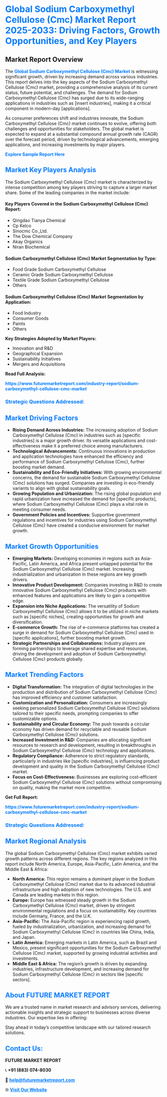 <h1 style="color: #007BFF;">Global Sodium Carboxymethyl Cellulose (Cmc) Market Report 2025-2033: Driving Factors, Growth Opportunities, and Key Players</h1>

<section id="overview">
<h2>Market Report Overview</h2>
<p>The <a href="https://www.futuremarketreport.com/industry-report/sodium-carboxymethyl-cellulose-cmc-market" style="color: #007BFF; text-decoration: none;"><strong>Global Sodium Carboxymethyl Cellulose (Cmc) Market</strong></a> is witnessing significant growth, driven by increasing demand across various industries. This report delves into the key aspects of the Sodium Carboxymethyl Cellulose (Cmc) market, providing a comprehensive analysis of its current status, future potential, and challenges. The demand for Sodium Carboxymethyl Cellulose (Cmc) has surged due to its wide-ranging applications in industries such as [insert industries], making it a critical component in modern-day [applications].</p>
<p>As consumer preferences shift and industries innovate, the Sodium Carboxymethyl Cellulose (Cmc) market continues to evolve, offering both challenges and opportunities for stakeholders. The global market is expected to expand at a substantial compound annual growth rate (CAGR) over the forecast period, driven by technological advancements, emerging applications, and increasing investments by major players.</p>
</section>

<section id="overview">
<p><a href="https://www.futuremarketreport.com/request-sample/reportId=29787" style="color: #007BFF; text-decoration: none;"><strong>Explore Sample Report Here</strong></a></p>
</section>

<section id="key-players">
<h2 style="color: #007BFF;">Market Key Players Analysis</h2>
<p>The Sodium Carboxymethyl Cellulose (Cmc) market is characterized by intense competition among key players striving to capture a larger market share. Some of the leading companies in the market include:</p>
<h4>Key Players Covered in the Sodium Carboxymethyl Cellulose (Cmc) Report:</h4>
<ul><li>Qingdao Tianya Chemical</li><li>Cp Kelco</li><li>Sinocmc Co.,Ltd.</li><li>The Dow Chemical Company</li><li>Akay Organics</li><li>Niran Biochemical</li></ul>
<h4>Sodium Carboxymethyl Cellulose (Cmc) Market Segmentation by Type:</h4>
<ul><li>Food Grade Sodium Carboxymethyl Cellulose</li><li>Ceramic Grade Sodium Carboxymethyl Cellulose</li><li>Textile Grade Sodium Carboxymethyl Cellulose</li><li>Others</li></ul>

<h4>Sodium Carboxymethyl Cellulose (Cmc) Market Segmentation by Application:</h4>
<ul><li>Food Industry</li><li>Consumer Goods</li><li>Paints</li><li>Others</li></ul>
<p><strong>Key Strategies Adopted by Market Players:</strong></p>
<ul>
<li>Innovation and R&D</li>
<li>Geographical Expansion</li>
<li>Sustainability Initiatives</li>
<li>Mergers and Acquisitions</li>
</ul>
</section>

<section>
<p><strong>Read Full Analysis: </strong></p><a href="https://www.futuremarketreport.com/industry-report/sodium-carboxymethyl-cellulose-cmc-market" style="color: #007BFF; text-decoration: none;"><strong>https://www.futuremarketreport.com/industry-report/sodium-carboxymethyl-cellulose-cmc-market</strong></a>
<h3 style="color: #007BFF;">Strategic Questions Addressed:</h3>
</section>

<section id="driving-factors">
<h2 style="color: #007BFF;">Market Driving Factors</h2>
<ul>
<li><strong>Rising Demand Across Industries:</strong> The increasing adoption of Sodium Carboxymethyl Cellulose (Cmc) in industries such as [specific industries] is a major growth driver. Its versatile applications and cost-effectiveness make it a preferred choice among manufacturers.</li>
<li><strong>Technological Advancements:</strong> Continuous innovations in production and application technologies have enhanced the efficiency and performance of Sodium Carboxymethyl Cellulose (Cmc), further boosting market demand.</li>
<li><strong>Sustainability and Eco-Friendly Initiatives:</strong> With growing environmental concerns, the demand for sustainable Sodium Carboxymethyl Cellulose (Cmc) solutions has surged. Companies are investing in eco-friendly variants to align with global sustainability goals.</li>
<li><strong>Growing Population and Urbanization:</strong> The rising global population and rapid urbanization have increased the demand for [specific products], where Sodium Carboxymethyl Cellulose (Cmc) plays a vital role in meeting consumer needs.</li>
<li><strong>Government Policies and Incentives:</strong> Supportive government regulations and incentives for industries using Sodium Carboxymethyl Cellulose (Cmc) have created a conducive environment for market growth.</li>
</ul>
</section>

<section id="growth-opportunities">
<h2 style="color: #007BFF;">Market Growth Opportunities</h2>
<ul>
<li><strong>Emerging Markets:</strong> Developing economies in regions such as Asia-Pacific, Latin America, and Africa present untapped potential for the Sodium Carboxymethyl Cellulose (Cmc) market. Increasing industrialization and urbanization in these regions are key growth drivers.</li>
<li><strong>Innovative Product Development:</strong> Companies investing in R&D to create innovative Sodium Carboxymethyl Cellulose (Cmc) products with enhanced features and applications are likely to gain a competitive edge.</li>
<li><strong>Expansion into Niche Applications:</strong> The versatility of Sodium Carboxymethyl Cellulose (Cmc) allows it to be utilized in niche markets such as [specific niches], creating opportunities for growth and diversification.</li>
<li><strong>E-commerce Growth:</strong> The rise of e-commerce platforms has created a surge in demand for Sodium Carboxymethyl Cellulose (Cmc) used in [specific applications], further boosting market growth.</li>
<li><strong>Strategic Partnerships and Collaborations:</strong> Industry players are forming partnerships to leverage shared expertise and resources, driving the development and adoption of Sodium Carboxymethyl Cellulose (Cmc) products globally.</li>
</ul>
</section>

<section id="trending-factors">
<h2 style="color: #007BFF;">Market Trending Factors</h2>
<ul>
<li><strong>Digital Transformation:</strong> The integration of digital technologies in the production and distribution of Sodium Carboxymethyl Cellulose (Cmc) has improved efficiency and customer satisfaction.</li>
<li><strong>Customization and Personalization:</strong> Consumers are increasingly seeking personalized Sodium Carboxymethyl Cellulose (Cmc) solutions tailored to their specific needs, prompting companies to offer customizable options.</li>
<li><strong>Sustainability and Circular Economy:</strong> The push towards a circular economy has driven demand for recyclable and reusable Sodium Carboxymethyl Cellulose (Cmc) solutions.</li>
<li><strong>Increased Investment in R&D:</strong> Companies are allocating significant resources to research and development, resulting in breakthroughs in Sodium Carboxymethyl Cellulose (Cmc) technology and applications.</li>
<li><strong>Regulatory Compliance:</strong> Adherence to strict regulatory standards, particularly in industries like [specific industries], is influencing product development and quality in the Sodium Carboxymethyl Cellulose (Cmc) market.</li>
<li><strong>Focus on Cost-Effectiveness:</strong> Businesses are exploring cost-efficient Sodium Carboxymethyl Cellulose (Cmc) solutions without compromising on quality, making the market more competitive.</li>
</ul>
</section>

<section>
<p><strong>Get Full Report: </strong></p><a href="https://www.futuremarketreport.com/industry-report/sodium-carboxymethyl-cellulose-cmc-market" style="color: #007BFF; text-decoration: none;"><strong>https://www.futuremarketreport.com/industry-report/sodium-carboxymethyl-cellulose-cmc-market</strong></a>
<h3 style="color: #007BFF;">Strategic Questions Addressed:</h3>
</section>


<section id="regional-analysis">
<h2 style="color: #007BFF;">Market Regional Analysis</h2>
<p>The global Sodium Carboxymethyl Cellulose (Cmc) market exhibits varied growth patterns across different regions. The key regions analyzed in this report include North America, Europe, Asia-Pacific, Latin America, and the Middle East & Africa:</p>
<ul>
<li><strong>North America:</strong> This region remains a dominant player in the Sodium Carboxymethyl Cellulose (Cmc) market due to its advanced industrial infrastructure and high adoption of new technologies. The U.S. and Canada are leading markets in this region.</li>
<li><strong>Europe:</strong> Europe has witnessed steady growth in the Sodium Carboxymethyl Cellulose (Cmc) market, driven by stringent environmental regulations and a focus on sustainability. Key countries include Germany, France, and the U.K.</li>
<li><strong>Asia-Pacific:</strong> The Asia-Pacific region is experiencing rapid growth, fueled by industrialization, urbanization, and increasing demand for Sodium Carboxymethyl Cellulose (Cmc) in countries like China, India, and Japan.</li>
<li><strong>Latin America:</strong> Emerging markets in Latin America, such as Brazil and Mexico, present significant opportunities for the Sodium Carboxymethyl Cellulose (Cmc) market, supported by growing industrial activities and investments.</li>
<li><strong>Middle East & Africa:</strong> The region’s growth is driven by expanding industries, infrastructure development, and increasing demand for Sodium Carboxymethyl Cellulose (Cmc) in sectors like [specific sectors].</li>
</ul>
</section>

<footer>
<h2 style="color: #007BFF;">About FUTURE MARKET REPORT</h2>
<p>We are a trusted name in market research and advisory services, delivering actionable insights and strategic support to businesses across diverse industries. Our expertise lies in offering:</p>

<p>Stay ahead in today’s competitive landscape with our tailored research solutions.</p>

<h2 style="color: #007BFF;">Contact Us:</h2>
<p><strong>FUTURE MARKET REPORT</strong></p>
<p>📞 <strong>+91 (883) 074-8030</strong></p>
<p>📧 <strong><a href="mailto:help@futuremarketreport.com" style="color: #007BFF;">help@futuremarketreport.com</a></strong></p>
<p>🌐 <strong><a href="https://www.futuremarketreport.com/" style="color: #007BFF;">Visit Our Website</a></strong></p>
</footer>